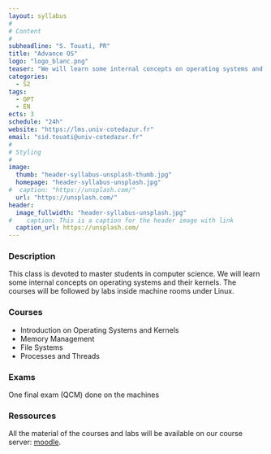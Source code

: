 ```yaml
---
layout: syllabus
#
# Content
#
subheadline: "S. Touati, PR"
title: "Advance OS"
logo: "logo_blanc.png"
teaser: "We will learn some internal concepts on operating systems and their kernels."
categories:
  - S2
tags:
  - OPT
  - EN
ects: 3
schedule: "24h"
website: "https://lms.univ-cotedazur.fr"
email: "sid.touati@univ-cotedazur.fr"
#
# Styling
#
image:
  thumb: "header-syllabus-unsplash-thumb.jpg"
  homepage: "header-syllabus-unsplash.jpg"
#  caption: "https://unsplash.com/"
  url: "https://unsplash.com/"
header:
  image_fullwidth: "header-syllabus-unsplash.jpg"
#    caption: This is a caption for the header image with link
  caption_url: https://unsplash.com/
---
```



### Description ###

This class is devoted to master students in computer science.
We will learn some internal concepts on operating systems and their kernels.
The courses will be followed by labs inside machine rooms under Linux.

### Courses ###

- Introduction on Operating Systems and Kernels
- Memory Management
- File Systems
- Processes and Threads


### Exams ###

One final exam (QCM) done on the machines

### Ressources ###

All the material of the courses and labs will be available on our course server: [moodle](https://lms.univ-cotedazur.fr).
